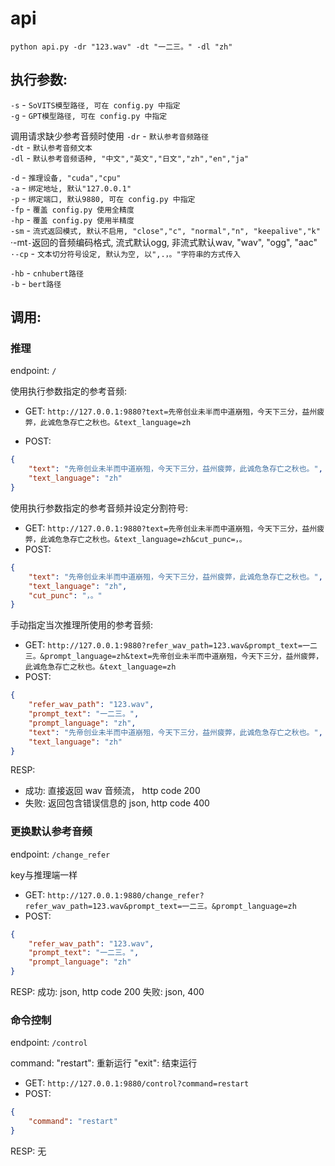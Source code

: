 # api

` python api.py -dr "123.wav" -dt "一二三。" -dl "zh" `

## 执行参数:

`-s` - `SoVITS模型路径, 可在 config.py 中指定`  
`-g` - `GPT模型路径, 可在 config.py 中指定`  

调用请求缺少参考音频时使用
`-dr` - `默认参考音频路径`  
`-dt` - `默认参考音频文本`  
`-dl` - `默认参考音频语种, "中文","英文","日文","zh","en","ja"`  

`-d` - `推理设备, "cuda","cpu"`  
`-a` - `绑定地址, 默认"127.0.0.1"`  
`-p` - `绑定端口, 默认9880, 可在 config.py 中指定`  
`-fp` - `覆盖 config.py 使用全精度`  
`-hp` - `覆盖 config.py 使用半精度`  
`-sm` - `流式返回模式, 默认不启用, "close","c", "normal","n", "keepalive","k"`  
·-mt` - `返回的音频编码格式, 流式默认ogg, 非流式默认wav, "wav", "ogg", "aac"`  
·-cp` - `文本切分符号设定, 默认为空, 以",.，。"字符串的方式传入`  

`-hb` - `cnhubert路径`  
`-b` - `bert路径`  

## 调用:

### 推理

endpoint: `/`

使用执行参数指定的参考音频:
- GET:
    `http://127.0.0.1:9880?text=先帝创业未半而中道崩殂，今天下三分，益州疲弊，此诚危急存亡之秋也。&text_language=zh`

- POST:
```json
{
    "text": "先帝创业未半而中道崩殂，今天下三分，益州疲弊，此诚危急存亡之秋也。",
    "text_language": "zh"
}
```

使用执行参数指定的参考音频并设定分割符号:
- GET:
    `http://127.0.0.1:9880?text=先帝创业未半而中道崩殂，今天下三分，益州疲弊，此诚危急存亡之秋也。&text_language=zh&cut_punc=，。`
- POST:
```json
{
    "text": "先帝创业未半而中道崩殂，今天下三分，益州疲弊，此诚危急存亡之秋也。",
    "text_language": "zh",
    "cut_punc": "，。"
}
```

手动指定当次推理所使用的参考音频:
- GET:
    `http://127.0.0.1:9880?refer_wav_path=123.wav&prompt_text=一二三。&prompt_language=zh&text=先帝创业未半而中道崩殂，今天下三分，益州疲弊，此诚危急存亡之秋也。&text_language=zh`
- POST:
```json
{
    "refer_wav_path": "123.wav",
    "prompt_text": "一二三。",
    "prompt_language": "zh",
    "text": "先帝创业未半而中道崩殂，今天下三分，益州疲弊，此诚危急存亡之秋也。",
    "text_language": "zh"
}
```

RESP:
- 成功: 直接返回 wav 音频流， http code 200
- 失败: 返回包含错误信息的 json, http code 400


### 更换默认参考音频

endpoint: `/change_refer`

key与推理端一样

- GET:
    `http://127.0.0.1:9880/change_refer?refer_wav_path=123.wav&prompt_text=一二三。&prompt_language=zh`
- POST:
```json
{
    "refer_wav_path": "123.wav",
    "prompt_text": "一二三。",
    "prompt_language": "zh"
}
```

RESP:
成功: json, http code 200
失败: json, 400


### 命令控制

endpoint: `/control`

command:
"restart": 重新运行
"exit": 结束运行

- GET:
    `http://127.0.0.1:9880/control?command=restart`
- POST:
```json
{
    "command": "restart"
}
```

RESP: 无